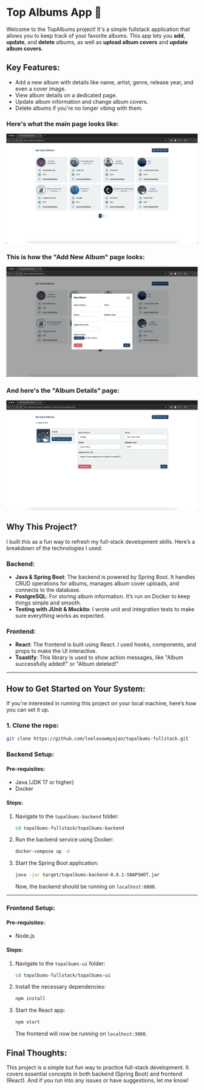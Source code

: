 # Top Albums App 🎵

Welcome to the TopAlbums project! It's a simple fullstack application that allows you to keep track of your favorite albums. This app lets you **add**, **update**, and **delete** albums, as well as **upload album covers** and **update album covers**.

## Key Features:

* Add a new album with details like name, artist, genre, release year, and even a cover image.
* View album details on a dedicated page.
* Update album information and change album covers.
* Delete albums if you're no longer vibing with them.

### Here's what the main page looks like:

![Albums Main Page](UI%20Screenshots/Albums%20Main%20Page.png)

### This is how the "Add New Album" page looks:

![Albums Create Page](UI%20Screenshots/Albums%20Create%20Page.png)

### And here's the "Album Details" page:

![Albums Details Page](UI%20Screenshots/Albums%20Details%20Page.png)

## Why This Project?

I built this as a fun way to refresh my full-stack development skills. Here’s a breakdown of the technologies I used:

### Backend:

* **Java & Spring Boot**: The backend is powered by Spring Boot. It handles CRUD operations for albums, manages album cover uploads, and connects to the database.
* **PostgreSQL**: For storing album information. It’s run on Docker to keep things simple and smooth.
* **Testing with JUnit & Mockito**: I wrote unit and integration tests to make sure everything works as expected.

### Frontend:

* **React**: The frontend is built using React. I used hooks, components, and props to make the UI interactive.
* **Toastify**: This library is used to show action messages, like "Album successfully added!" or "Album deleted!"

---

## How to Get Started on Your System:

If you're interested in running this project on your local machine, here’s how you can set it up.

### 1. Clone the repo:

```bash
git clone https://github.com/leelasowmyajan/topalbums-fullstack.git
```

### Backend Setup:

#### Pre-requisites:

* Java (JDK 17 or higher)
* Docker

#### Steps:

1. Navigate to the `topalbums-backend` folder:

   ```bash
   cd topalbums-fullstack/topalbums-backend
   ```

2. Run the backend service using Docker:

   ```bash
   docker-compose up -d
   ```

3. Start the Spring Boot application:

   ```bash
   java -jar target/topalbums-backend-0.0.1-SNAPSHOT.jar
   ```

   Now, the backend should be running on `localhost:8080`.

---

### Frontend Setup:

#### Pre-requisites:

* Node.js 

#### Steps:

1. Navigate to the `topalbums-ui` folder:

   ```bash
   cd topalbums-fullstack/topalbums-ui
   ```

2. Install the necessary dependencies:

   ```bash
   npm install
   ```

3. Start the React app:

   ```bash
   npm start
   ```

   The frontend will now be running on `localhost:3000`.

## Final Thoughts:

This project is a simple but fun way to practice full-stack development. It covers essential concepts in both backend (Spring Boot) and frontend (React). And if you run into any issues or have suggestions, let me know!



